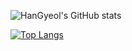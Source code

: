 ![HanGyeol's GitHub stats](https://github-readme-stats.vercel.app/api?username=snake7667&show_icons=true&theme=cobalt)

[![Top Langs](https://github-readme-stats.vercel.app/api/top-langs/?username=snake7667)](https://github.com/anuraghazra/github-readme-stats)

<!--
**snake7667/snake7667** is a ✨ _special_ ✨ repository because its `README.md` (this file) appears on your GitHub profile.

Here are some ideas to get you started:

- 🔭 I’m currently working on ...
- 🌱 I’m currently learning ...
- 👯 I’m looking to collaborate on ...
- 🤔 I’m looking for help with ...
- 💬 Ask me about ...
- 📫 How to reach me: ...
- 😄 Pronouns: ...
- ⚡ Fun fact: ...
-->

